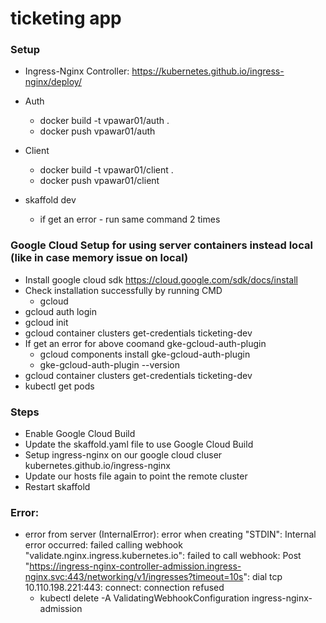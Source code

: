 # ticketing app

### Setup

-   Ingress-Nginx Controller: https://kubernetes.github.io/ingress-nginx/deploy/

-   Auth

    -   docker build -t vpawar01/auth .
    -   docker push vpawar01/auth

-   Client

    -   docker build -t vpawar01/client .
    -   docker push vpawar01/client

-   skaffold dev
    -   if get an error - run same command 2 times

### Google Cloud Setup for using server containers instead local (like in case memory issue on local)

-   Install google cloud sdk https://cloud.google.com/sdk/docs/install
-   Check installation successfully by running CMD
    -   gcloud
-   gcloud auth login
-   gcloud init
-   gcloud container clusters get-credentials ticketing-dev
-   If get an error for above coomand gke-gcloud-auth-plugin
    -   gcloud components install gke-gcloud-auth-plugin
    -   gke-gcloud-auth-plugin --version
-   gcloud container clusters get-credentials ticketing-dev
-   kubectl get pods

### Steps

-   Enable Google Cloud Build
-   Update the skaffold.yaml file to use Google Cloud Build
-   Setup ingress-nginx on our google cloud cluser kubernetes.github.io/ingress-nginx
-   Update our hosts file again to point the remote cluster
-   Restart skaffold

### Error:

-   error from server (InternalError): error when creating "STDIN": Internal error occurred: failed calling webhook "validate.nginx.ingress.kubernetes.io": failed to call webhook: Post "https://ingress-nginx-controller-admission.ingress-nginx.svc:443/networking/v1/ingresses?timeout=10s": dial tcp 10.110.198.221:443: connect: connection refused
    -   kubectl delete -A ValidatingWebhookConfiguration ingress-nginx-admission
